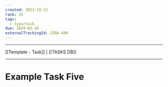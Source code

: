 ```yaml
---
created: 2023-10-23
rank: 25
tags:
  - type/task
due: 2024-03-20
externalTrackingId: JIRA-480
---
```

---

[[Template - Task]] | [[TASKS DB]]

---
# Example Task Five